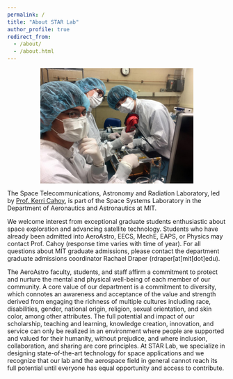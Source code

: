 ```yaml
---
permalink: /
title: "About STAR Lab"
author_profile: true
redirect_from: 
  - /about/
  - /about.html
---
```

<!-- ![This is an example image](/images/clean_room.jpg) -->
<!-- <img src="/images/clean_room.jpg" alt="This is an example image" width="600"/> -->
<img src="/images/clean_room.jpg" alt="This is an example image" style="width:70%; margin-left:auto; margin-right:auto; display:block;"/>


The Space Telecommunications, Astronomy and Radiation Laboratory, led by [Prof. Kerri Cahoy](https://aeroastro.mit.edu/people/kerri-cahoy/), is part of the Space Systems Laboratory in the Department of Aeronautics and Astronautics at MIT.

We welcome interest from exceptional graduate students enthusiastic about space exploration and advancing satellite technology. Students who have already been admitted into AeroAstro, EECS, MechE, EAPS, or Physics may contact Prof. Cahoy (response time varies with time of year). For all questions about MIT graduate admissions, please contact the department graduate admissions coordinator Rachael Draper (rdraper[at]mit[dot]edu).

The AeroAstro faculty, students, and staff affirm a commitment to protect and nurture the mental and physical well-being of each member of our community. A core value of our department is a commitment to diversity, which connotes an awareness and acceptance of the value and strength derived from engaging the richness of multiple cultures including race, disabilities, gender, national origin, religion, sexual orientation, and skin color, among other attributes. The full potential and impact of our scholarship, teaching and learning, knowledge creation, innovation, and service can only be realized in an environment where people are supported and valued for their humanity, without prejudice, and where inclusion, collaboration, and sharing are core principles. At STAR Lab, we specialize in designing state-of-the-art technology for space applications and we recognize that our lab and the aerospace field in general cannot reach its full potential until everyone has equal opportunity and access to contribute.